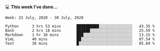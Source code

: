 💻 **This week I've done...**

<!--START_SECTION:waka-->
```text
Week: 23 July, 2020 - 30 July, 2020

Python      3 hrs 53 mins       ██████████░░░░░░░░░░░░░░░   43.35 % 
Bash        2 hrs 18 mins       ██████░░░░░░░░░░░░░░░░░░░   25.59 % 
Markdown    1 hr 10 mins        ███░░░░░░░░░░░░░░░░░░░░░░   13.15 % 
VimL        40 mins             ██░░░░░░░░░░░░░░░░░░░░░░░   07.54 % 
Text        30 mins             █░░░░░░░░░░░░░░░░░░░░░░░░   05.69 %
```
<!--END_SECTION:waka-->
